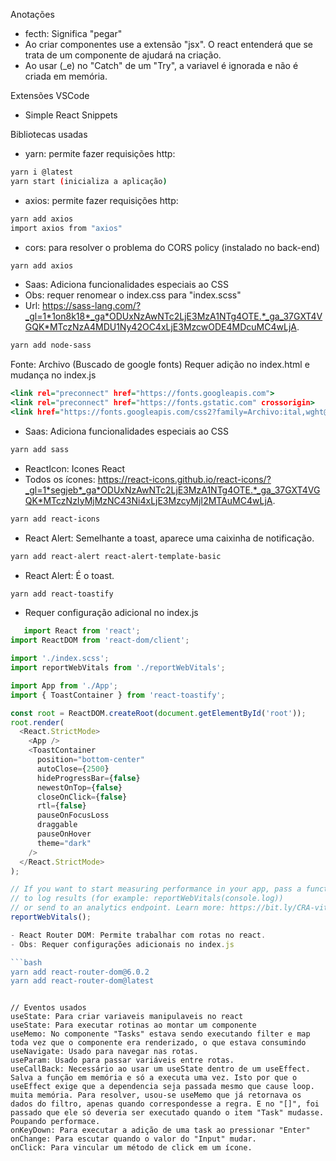 Anotações

- fecth: Significa "pegar"
- Ao criar componentes use a extensão "jsx". O react entenderá que se trata de um componente de ajudará na criação.
- Ao usar (\_e) no "Catch" de um "Try", a variavel é ignorada e não é criada em memória.

Extensões VSCode

- Simple React Snippets

Bibliotecas usadas

- yarn: permite fazer requisições http:

```bash
yarn i @latest
yarn start (inicializa a aplicação)
```

- axios: permite fazer requisições http:

```bash
yarn add axios
import axios from "axios"
```

- cors: para resolver o problema do CORS policy (instalado no back-end)

```bash
yarn add axios
```

- Saas: Adiciona funcionalidades especiais ao CSS
- Obs: requer renomear o index.css para "index.scss"
- Url: https://sass-lang.com/?_gl=1*1on8k18*_ga*ODUxNzAwNTc2LjE3MzA1NTg4OTE.*_ga_37GXT4VGQK*MTczNzA4MDU1Ny42OC4xLjE3MzcwODE4MDcuMC4wLjA.

```bash
yarn add node-sass
```

Fonte: Archivo (Buscado de google fonts)
Requer adição no index.html e mudança no index.js

```index.html
<link rel="preconnect" href="https://fonts.googleapis.com">
<link rel="preconnect" href="https://fonts.gstatic.com" crossorigin>
<link href="https://fonts.googleapis.com/css2?family=Archivo:ital,wght@0,100..900;1,100..900&display=swap" rel="stylesheet">
```

- Saas: Adiciona funcionalidades especiais ao CSS

```bash
yarn add sass
```

- ReactIcon: Icones React
- Todos os ícones: https://react-icons.github.io/react-icons/?_gl=1*segjeb*_ga*ODUxNzAwNTc2LjE3MzA1NTg4OTE.*_ga_37GXT4VGQK*MTczNzIyMjMzNC43Ni4xLjE3MzcyMjI2MTAuMC4wLjA.

```bash
yarn add react-icons
```

- React Alert: Semelhante a toast, aparece uma caixinha de notificação.

```bash
yarn add react-alert react-alert-template-basic
```

- React Alert: É o toast.

```bash
yarn add react-toastify
```

- Requer configuração adicional no index.js

````index.js
   import React from 'react';
import ReactDOM from 'react-dom/client';

import './index.scss';
import reportWebVitals from './reportWebVitals';

import App from './App';
import { ToastContainer } from 'react-toastify';

const root = ReactDOM.createRoot(document.getElementById('root'));
root.render(
  <React.StrictMode>
    <App />
    <ToastContainer
      position="bottom-center"
      autoClose={2500}
      hideProgressBar={false}
      newestOnTop={false}
      closeOnClick={false}
      rtl={false}
      pauseOnFocusLoss
      draggable
      pauseOnHover
      theme="dark"
    />
  </React.StrictMode>
);

// If you want to start measuring performance in your app, pass a function
// to log results (for example: reportWebVitals(console.log))
// or send to an analytics endpoint. Learn more: https://bit.ly/CRA-vitals
reportWebVitals();

- React Router DOM: Permite trabalhar com rotas no react.
- Obs: Requer configurações adicionais no index.js

```bash
yarn add react-router-dom@6.0.2
yarn add react-router-dom@latest
````

```

// Eventos usados
useState: Para criar variaveis manipulaveis no react
useState: Para executar rotinas ao montar um componente
useMemo: No componente "Tasks" estava sendo executando filter e map toda vez que o componente era renderizado, o que estava consumindo
useNavigate: Usado para navegar nas rotas.
useParam: Usado para passar variáveis entre rotas.
useCallBack: Necessário ao usar um useState dentro de um useEffect. Salva a função em memória e só a executa uma vez. Isto por que o useEffect exige que a dependencia seja passada mesmo que cause loop.
muita memória. Para resolver, usou-se useMemo que já retornava os dados do filtro, apenas quando correspondesse a regra. E no "[]", foi
passado que ele só deveria ser executado quando o item "Task" mudasse. Poupando performace.
onKeyDown: Para executar a adição de uma task ao pressionar "Enter"
onChange: Para escutar quando o valor do "Input" mudar.
onClick: Para vincular um método de click em um ícone.
```
